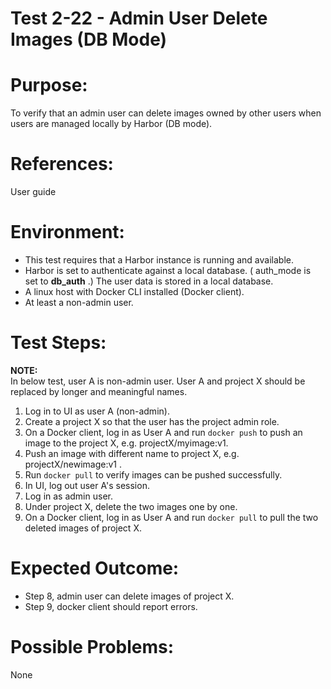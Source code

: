 Test 2-22 - Admin User Delete Images (DB Mode)
=======

# Purpose:

To verify that an admin user can delete images owned by other users when users are managed locally by Harbor (DB mode).

# References:
User guide

# Environment:
* This test requires that a Harbor instance is running and available.
* Harbor is set to authenticate against a local database. ( auth_mode is set to **db_auth** .) The user data is stored in a local database.
* A linux host with Docker CLI installed (Docker client).
* At least a non-admin user. 

# Test Steps:

**NOTE:**  
In below test, user A is non-admin user. User A and project X should be replaced by longer and meaningful names.

1. Log in to UI as user A (non-admin).
2. Create a project X so that the user has the project admin role.
3. On a Docker client, log in as User A and run `docker push` to push an image to the project X, e.g. projectX/myimage:v1.
4. Push an image with different name to project X, e.g. projectX/newimage:v1 .
5. Run `docker pull` to verify images can be pushed successfully.
6. In UI, log out user A's session. 
7. Log in as admin user.
8. Under project X, delete the two images one by one.
9. On a Docker client, log in as User A and run `docker pull` to pull the two deleted images of project X.

# Expected Outcome:
* Step 8, admin user can delete images of project X.
* Step 9, docker client should report errors.

# Possible Problems:
None
